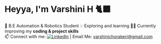 # Heyya, I'm Varshini H 🐈‍⬛  
🚀 B.E Automation & Robotics Student
💡 Exploring and learning 
👩‍💻 Currently improving my **coding & project skills**  
📫 Connect with me: [![LinkedIn](https://img.shields.io/badge/LinkedIn-Profile-blue?logo=linkedin)](https://www.linkedin.com/in/varshini-horakeri-621289289?) | Email Me: varshinichorakeri@gmail.com
